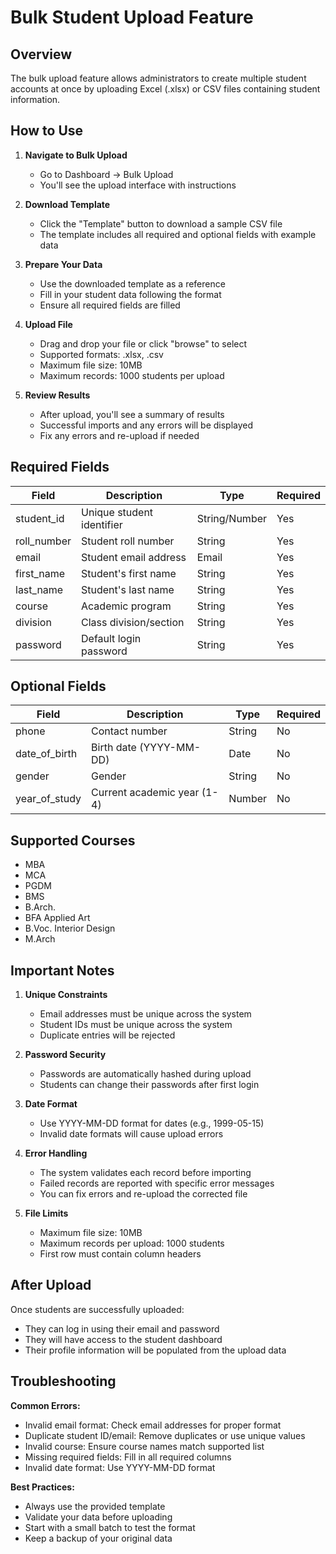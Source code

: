 # Bulk Student Upload Feature

## Overview

The bulk upload feature allows administrators to create multiple student accounts at once by uploading Excel (.xlsx) or CSV files containing student information.

## How to Use

1. **Navigate to Bulk Upload**

   - Go to Dashboard → Bulk Upload
   - You'll see the upload interface with instructions

2. **Download Template**

   - Click the "Template" button to download a sample CSV file
   - The template includes all required and optional fields with example data

3. **Prepare Your Data**

   - Use the downloaded template as a reference
   - Fill in your student data following the format
   - Ensure all required fields are filled

4. **Upload File**

   - Drag and drop your file or click "browse" to select
   - Supported formats: .xlsx, .csv
   - Maximum file size: 10MB
   - Maximum records: 1000 students per upload

5. **Review Results**
   - After upload, you'll see a summary of results
   - Successful imports and any errors will be displayed
   - Fix any errors and re-upload if needed

## Required Fields

| Field       | Description               | Type          | Required |
| ----------- | ------------------------- | ------------- | -------- |
| student_id  | Unique student identifier | String/Number | Yes      |
| roll_number | Student roll number       | String        | Yes      |
| email       | Student email address     | Email         | Yes      |
| first_name  | Student's first name      | String        | Yes      |
| last_name   | Student's last name       | String        | Yes      |
| course      | Academic program          | String        | Yes      |
| division    | Class division/section    | String        | Yes      |
| password    | Default login password    | String        | Yes      |

## Optional Fields

| Field         | Description                 | Type   | Required |
| ------------- | --------------------------- | ------ | -------- |
| phone         | Contact number              | String | No       |
| date_of_birth | Birth date (YYYY-MM-DD)     | Date   | No       |
| gender        | Gender                      | String | No       |
| year_of_study | Current academic year (1-4) | Number | No       |

## Supported Courses

- MBA
- MCA
- PGDM
- BMS
- B.Arch.
- BFA Applied Art
- B.Voc. Interior Design
- M.Arch

## Important Notes

1. **Unique Constraints**

   - Email addresses must be unique across the system
   - Student IDs must be unique across the system
   - Duplicate entries will be rejected

2. **Password Security**

   - Passwords are automatically hashed during upload
   - Students can change their passwords after first login

3. **Date Format**

   - Use YYYY-MM-DD format for dates (e.g., 1999-05-15)
   - Invalid date formats will cause upload errors

4. **Error Handling**

   - The system validates each record before importing
   - Failed records are reported with specific error messages
   - You can fix errors and re-upload the corrected file

5. **File Limits**
   - Maximum file size: 10MB
   - Maximum records per upload: 1000 students
   - First row must contain column headers

## After Upload

Once students are successfully uploaded:

- They can log in using their email and password
- They will have access to the student dashboard
- Their profile information will be populated from the upload data

## Troubleshooting

**Common Errors:**

- Invalid email format: Check email addresses for proper format
- Duplicate student ID/email: Remove duplicates or use unique values
- Invalid course: Ensure course names match supported list
- Missing required fields: Fill in all required columns
- Invalid date format: Use YYYY-MM-DD format

**Best Practices:**

- Always use the provided template
- Validate your data before uploading
- Start with a small batch to test the format
- Keep a backup of your original data
